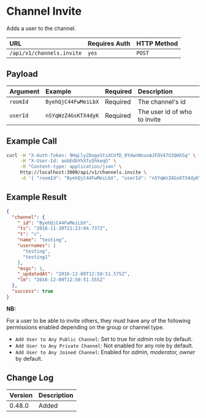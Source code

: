 # Channel Invite

Adds a user to the channel.

| URL                       | Requires Auth | HTTP Method |
| :------------------------ | :------------ | :---------- |
| `/api/v1/channels.invite` | `yes`         | `POST`      |

## Payload

| Argument | Example             | Required | Description                  |
| :------- | :------------------ | :------- | :--------------------------- |
| `roomId` | `ByehQjC44FwMeiLbX` | Required | The channel's id             |
| `userId` | `nSYqWzZ4GsKTX4dyK` | Required | The user id of who to invite |

## Example Call

```bash
curl -H "X-Auth-Token: 9HqLlyZOugoStsXCUfD_0YdwnNnunAJF8V47U3QHXSq" \
     -H "X-User-Id: aobEdbYhXfu5hkeqG" \
     -H "Content-type: application/json" \
     http://localhost:3000/api/v1/channels.invite \
     -d '{ "roomId": "ByehQjC44FwMeiLbX", "userId": "nSYqWzZ4GsKTX4dyK" }'
```

## Example Result

```json
{
  "channel": {
    "_id": "ByehQjC44FwMeiLbX",
    "ts": "2016-11-30T21:23:04.737Z",
    "t": "c",
    "name": "testing",
    "usernames": [
      "testing",
      "testing1"
    ],
    "msgs": 1,
    "_updatedAt": "2016-12-09T12:50:51.575Z",
    "lm": "2016-12-09T12:50:51.555Z"
  },
  "success": true
}
```

**NB:**

For a user to be able to invite others, they must have any of the following permissions enabled depending on the group or channel type.

- `Add User to Any Public Channel`: Set to true for _admin_ role by default.
- `Add User to Any Private Channel`: Not enabled for any role by default.
- `Add User to Any Joined Channel`: Enabled for _admin, moderator, owner_ by default. 

## Change Log

| Version | Description |
| :------ | :---------- |
| 0.48.0  | Added       |
